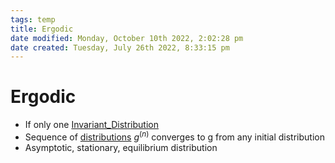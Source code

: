 ```yaml
---
tags: temp
title: Ergodic
date modified: Monday, October 10th 2022, 2:02:28 pm
date created: Tuesday, July 26th 2022, 8:33:15 pm
---
```


# Ergodic
- If only one [Invariant_Distribution](Invariant_Distribution.md)
- Sequence of [distributions](Distributions.md) $g^{(n)}$ converges to g from any initial distribution
- Asymptotic, stationary, equilibrium distribution

